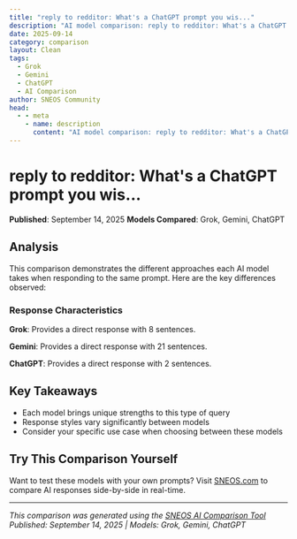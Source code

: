 ```yaml
---
title: "reply to redditor: What's a ChatGPT prompt you wis..."
description: "AI model comparison: reply to redditor: What's a ChatGPT prompt you wish everyone knew?..."
date: 2025-09-14
category: comparison
layout: Clean
tags:
  - Grok
  - Gemini
  - ChatGPT
  - AI Comparison
author: SNEOS Community
head:
  - - meta
    - name: description
      content: "AI model comparison: reply to redditor: What's a ChatGPT prompt you wish everyone knew?..."
---
```


# reply to redditor: What's a ChatGPT prompt you wis...

**Published**: September 14, 2025
**Models Compared**: Grok, Gemini, ChatGPT

<ChatComparison
  title="reply to redditor: What's a ChatGPT prompt you wis..."
  prompt="reply to redditor: What's a ChatGPT prompt you wish everyone knew?"
  :responses='{
    "Grok": "Hey there! One ChatGPT prompt I wish everyone knew is: *\u0022Act as an expert in [specific field or topic] and provide a detailed explanation of [concept or question] in simple, easy-to-understand terms. Include examples if possible.\u0022*\n\nThis prompt is incredibly versatile and helps break down complex topics into digestible information, no matter the subject. For example, you could ask, *\u0022Act as an expert in astronomy and provide a detailed explanation of black holes in simple terms. Include examples if possible.\u0022* It ensures you get clear, tailored responses with practical context. What\u2019s a prompt you\u2019ve found super useful?",
    "Gemini": "Here are some ideas for a ChatGPT prompt that you might want to share with other Redditors:\n\n*   \u0022From now on, you are \\[*insert name of expert*]. As \\[*name of expert*], provide informative responses, and always ask follow-up questions to ensure the user fully understands the topic.\u0022 This prompt encourages the chatbot to take on the persona of an expert and engage the user in a more interactive and educational manner.\n*   \u0022I want you to act as a story teller. You will come up with entertaining stories that are engaging, imaginative and captivating for the audience. The stories can be fairy tales, moral tales or any other type of story. My first request is: \u0022Write a short story about a lost dog finding its way home.\u0022\u0022 This prompt is useful for those looking for creative writing assistance or simply wanting to be entertained.\n*   \u0022I want you to act as a travel guide. I will write you my location and you will suggest a place to visit near my location. In some cases, I will also give you the type of activities I am interested in. You will also suggest places of similar type that are close to my first location.\u0022 This is helpful for users seeking travel recommendations and personalized itineraries.\n*   \u0022You are a code translator. I will give you code in one language and you will translate it to another language.\u0022 This prompt can be a time-saver for developers who need to quickly convert code between different programming languages.\n*   \u0022I want you to act as a psychologist. I will tell you my thoughts. I want you to give me scientific advise that will help me feel better.\u0022 This prompt could be useful for those seeking mental wellness guidance, but it\u0027s important to remember that ChatGPT is not a substitute for professional therapy.\n\nTo find more suggestions, I will run a search query.\n",
    "ChatGPT": "One prompt I wish everyone knew is: \u0022Explain [complex topic] like I\u2019m five.\u0022 It\u2019s amazing how that helps break down complicated ideas into simple, easy-to-understand language!"
  }'
  published-date="08:05"
/>

## Analysis

This comparison demonstrates the different approaches each AI model takes when responding to the same prompt. Here are the key differences observed:

### Response Characteristics

**Grok**: Provides a direct response with 8 sentences. 

**Gemini**: Provides a direct response with 21 sentences. 

**ChatGPT**: Provides a direct response with 2 sentences. 

## Key Takeaways

- Each model brings unique strengths to this type of query
- Response styles vary significantly between models
- Consider your specific use case when choosing between these models

## Try This Comparison Yourself

Want to test these models with your own prompts? Visit [SNEOS.com](https://sneos.com) to compare AI responses side-by-side in real-time.

---

*This comparison was generated using the [SNEOS AI Comparison Tool](https://sneos.com)*
*Published: September 14, 2025 | Models: Grok, Gemini, ChatGPT*
